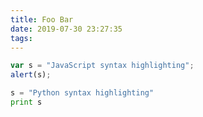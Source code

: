 ```yaml
---
title: Foo Bar
date: 2019-07-30 23:27:35
tags:
---
```

```javascript
var s = "JavaScript syntax highlighting";
alert(s);
```
```python
s = "Python syntax highlighting"
print s
```
